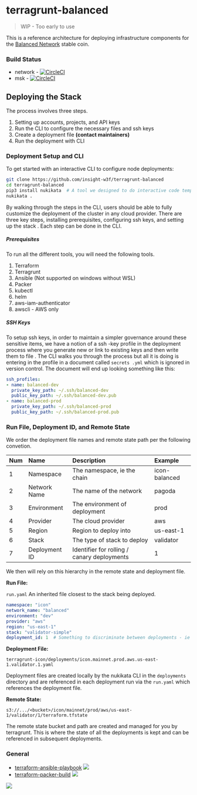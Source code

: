 # terragrunt-balanced

> WIP - Too early to use

This is a reference architecture for deploying infrastructure components for the [Balanced Network](https://balanced.network/) stable coin.

### Build Status
- network - [![CircleCI](https://circleci.com/gh/insight-icon/terraform-balanced-aws-network.svg?style=svg)](https://circleci.com/gh/insight-icon/terraform-balanced-aws-network)
- msk - [![CircleCI](https://circleci.com/gh/insight-infrastructure/terraform-aws-msk.svg?style=svg)](https://circleci.com/gh/insight-infrastructure/terraform-aws-msk)

## Deploying the Stack

The process involves three steps.

1. Setting up accounts, projects, and API keys
1. Run the CLI to configure the necessary files and ssh keys
1. Create a deployment file **(contact maintainers)**
1. Run the deployment with CLI

### Deployment Setup and CLI

To get started with an interactive CLI to configure node deployments:

```bash
git clone https://github.com/insight-w3f/terragrunt-balanced
cd terragrunt-balanced
pip3 install nukikata  # A tool we designed to do interactive code templating
nukikata .
```

By walking through the steps in the CLI, users should be able to fully customize the deployment of the cluster in any
 cloud provider. There are three key steps, installing prerequisites, configuring ssh keys, and setting up the stack
 .  Each step can be done in the CLI.

##### Prerequisites

To run all the different tools, you will need the following tools.

1. Terraform
1. Terragrunt
1. Ansible (Not supported on windows without WSL)
1. Packer
1. kubectl
1. helm
1. aws-iam-authenticator
1. awscli - AWS only

##### SSH Keys

To setup ssh keys, in order to maintain a simpler governance around these sensitive items, we have a notion of a ssh
-key profile in the deployment process where you generate new or link to existing keys and then write them to file
. The CLI walks you through the process but all it is doing is entering in the profile in a document called `secrets
.yml` which is ignored in version control. The document will end up looking something like this:

```yaml
ssh_profiles:
- name: balanced-dev
  private_key_path: ~/.ssh/balanced-dev
  public_key_path: ~/.ssh/balanced-dev.pub
- name: balanced-prod
  private_key_path: ~/.ssh/balanced-prod
  public_key_path: ~/.ssh/balanced-prod.pub
```

### Run File, Deployment ID, and Remote State

We order the deployment file names and remote state path per the following convetion.

| Num | Name | Description | Example |
|:---|:---|:-----|:---|
| 1 | Namespace | The namespace, ie the chain | icon-balanced  |
| 2 | Network Name | The name of the network  | pagoda  |
| 3 | Environment | The environment of deployment | prod |
| 4 | Provider | The cloud provider  | aws |
| 5 | Region | Region to deploy into | us-east-1 |
| 6 | Stack | The type of stack to deploy  | validator|
| 7 | Deployment ID | Identifier for rolling / canary deployments | 1 |

We then will rely on this hierarchy in the remote state and deployment file.

**Run File:**

`run.yaml` An inherited file closest to the stack being deployed.
```yaml
namespace: "icon"
network_name: "balanced"
environment: "dev"
provider: "aws"
region: "us-east-1"
stack: "validator-simple"
deployment_id: 1  # Something to discriminate between deployments - ie blue/green
```

**Deployment File:**

`terragrunt-icon/deployments/icon.mainnet.prod.aws.us-east-1.validator.1.yaml`

Deployment files are created locally by the nukikata CLI in the `deployments` directory and are referenced in each
 deployment run via the `run.yaml` which references the deployment file.


**Remote State:**

`s3://.../<bucket>/icon/mainnet/prod/aws/us-east-1/validator/1/terraform.tfstate`

The remote state bucket and path are created and managed for you by terragrunt. This is where the state of all the
 deployments is kept and can be referenced in subsequent deployments.

### General
- [terraform-ansible-playbook](https://github.com/insight-infrastructure/terraform-aws-ansible-playbook) ![](https://img.shields.io/github/v/release/insight-infrastructure/terraform-aws-ansible-playbook?style=svg)
- [terraform-packer-build](https://github.com/insight-infrastructure/terraform-packer-build) ![](https://img.shields.io/github/v/release/insight-infrastructure/terraform-packer-build?style=svg)

![](./static/w3f_badge.png)
